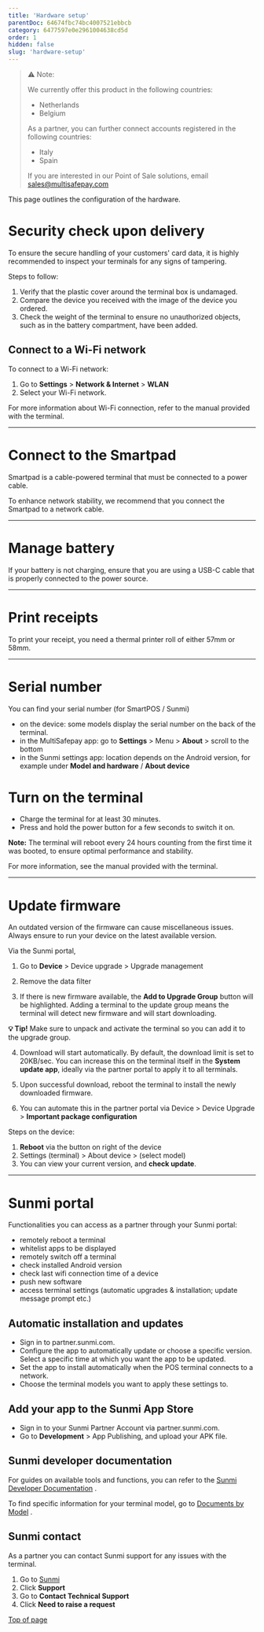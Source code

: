 ```yaml
---
title: 'Hardware setup'
parentDoc: 64674fbc74bc4007521ebbcb 
category: 6477597e0e2961004638cd5d
order: 1
hidden: false
slug: 'hardware-setup'
---
```


>
> ⚠️ Note:
> 
> We currently offer this product in the following countries:
> 
> - Netherlands
> - Belgium 
> 
> As a partner, you can further connect accounts registered in the following countries:
>
> - Italy 
> - Spain
>
> If you are interested in our Point of Sale solutions, email <sales@multisafepay.com>
>

This page outlines the configuration of the hardware.

# Security check upon delivery

To ensure the secure handling of your customers' card data, it is highly recommended to inspect your terminals for any signs of tampering.

Steps to follow:

1. Verify that the plastic cover around the terminal box is undamaged.
2. Compare the device you received with the image of the device you ordered.
3. Check the weight of the terminal to ensure no unauthorized objects, such as in the battery compartment, have been added.

## Connect to a Wi-Fi network

To connect to a Wi-Fi network:

1. Go to **Settings** > **Network & Internet** > **WLAN**
2. Select your Wi-Fi network.

For more information about Wi-Fi connection, refer to the manual provided with the terminal.

***

# Connect to the Smartpad

Smartpad is a cable-powered terminal that must be connected to a power cable. 

To enhance network stability, we recommend that you connect the Smartpad to a network cable.

***

# Manage battery

If your battery is not charging, ensure that you are using a USB-C cable that is properly connected to the power source.

***

# Print receipts

To print your receipt, you need a thermal printer roll of either 57mm or 58mm.

***

# Serial number

You can find your serial number (for SmartPOS / Sunmi)

- on the device: some models display the serial number on the back of the terminal. 
- in the MultiSafepay app: go to **Settings** > Menu > **About** > scroll to the bottom
- in the Sunmi settings app: location depends on the Android version, for example under **Model and hardware** / **About device** 

# Turn on the terminal

- Charge the terminal for at least 30 minutes.
- Press and hold the power button for a few seconds to switch it on.

**Note:** The terminal will reboot every 24 hours counting from the first time it was booted, to ensure optimal performance and stability.

For more information, see the manual provided with the terminal.

***



# Update firmware

An outdated version of the firmware can cause miscellaneous issues.
Always ensure to run your device on the latest available version. 

Via the Sunmi portal, 

1. Go to **Device** > Device upgrade > Upgrade management

2. Remove the data filter

3. If there is new firmware available, the **Add to Upgrade Group** button will be highlighted. 
Adding a terminal to the update group means the terminal will detect new firmware and will start downloading.

**💡 Tip!** Make sure to unpack and activate the terminal so you can add it to the upgrade group.

4. Download will start automatically. 
By default, the download limit is set to 20KB/sec. You can increase this on the terminal itself in the **System update app**, ideally via the partner portal to apply it to all terminals. 

5. Upon successful download, reboot the terminal to install the newly downloaded firmware.

6. You can automate this in the partner portal via 
Device > Device Upgrade > **Important package configuration**


Steps on the device:

1. **Reboot** via the button on right of the device 
2. Settings (terminal) > About device > (select model)
3. You can view your current version, and **check update**.

***

# Sunmi portal

Functionalities you can access as a partner through your Sunmi portal:

- remotely reboot a terminal 
- whitelist apps to be displayed
- remotely switch off a terminal
- check installed Android version
- check last wifi connection time of a device
- push new software 
- access terminal settings (automatic upgrades & installation; update message prompt etc.)


## Automatic installation and updates 

- Sign in to partner.sunmi.com.
- Configure the app to automatically update or choose a specific version. Select a specific time at which you want the app to be updated.
- Set the app to install automatically when the POS terminal connects to a network.
- Choose the terminal models you want to apply these settings to.

## Add your app to the Sunmi App Store

- Sign in to your Sunmi Partner Account via partner.sunmi.com.
- Go to **Development** > App Publishing, and upload your APK file.

## Sunmi developer documentation

For guides on available tools and functions, you can refer to the <a href="https://developer.sunmi.com/docs/en-US/index" target="_blank">Sunmi Developer Documentation</a> <i class="fa fa-external-link" style="font-size:12px;color:#8b929e"></i>. 

To find specific information for your terminal model, go to <a href="https://developer.sunmi.com/docs/en-US/ceghjk502/fcmeghjk546" target="_blank">Documents by Model</a> <i class="fa fa-external-link" style="font-size:12px;color:#8b929e"></i>.


## Sunmi contact

As a partner you can contact Sunmi support for any issues with the terminal.

1. Go to <a href="https://www.sunmi.com/en-US/" target="_blank">Sunmi</a> <i class="fa fa-external-link" style="font-size:12px;color:#8b929e"></i>
2. Click **Support**
3. Go to **Contact Technical Support**
4. Click **Need to raise a request**

[Top of page](#)